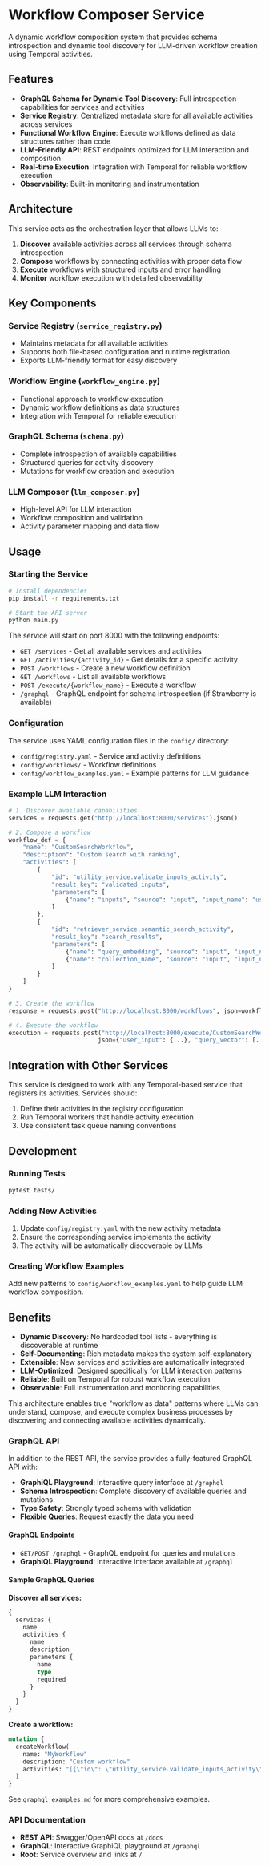 # Workflow Composer Service

A dynamic workflow composition system that provides schema introspection and dynamic tool discovery for LLM-driven workflow creation using Temporal activities.

## Features

- **GraphQL Schema for Dynamic Tool Discovery**: Full introspection capabilities for services and activities
- **Service Registry**: Centralized metadata store for all available activities across services
- **Functional Workflow Engine**: Execute workflows defined as data structures rather than code
- **LLM-Friendly API**: REST endpoints optimized for LLM interaction and composition
- **Real-time Execution**: Integration with Temporal for reliable workflow execution
- **Observability**: Built-in monitoring and instrumentation

## Architecture

This service acts as the orchestration layer that allows LLMs to:

1. **Discover** available activities across all services through schema introspection
2. **Compose** workflows by connecting activities with proper data flow
3. **Execute** workflows with structured inputs and error handling
4. **Monitor** workflow execution with detailed observability

## Key Components

### Service Registry (`service_registry.py`)
- Maintains metadata for all available activities
- Supports both file-based configuration and runtime registration
- Exports LLM-friendly format for easy discovery

### Workflow Engine (`workflow_engine.py`)
- Functional approach to workflow execution
- Dynamic workflow definitions as data structures
- Integration with Temporal for reliable execution

### GraphQL Schema (`schema.py`)
- Complete introspection of available capabilities
- Structured queries for activity discovery
- Mutations for workflow creation and execution

### LLM Composer (`llm_composer.py`)
- High-level API for LLM interaction
- Workflow composition and validation
- Activity parameter mapping and data flow

## Usage

### Starting the Service

```bash
# Install dependencies
pip install -r requirements.txt

# Start the API server
python main.py
```

The service will start on port 8000 with the following endpoints:

- `GET /services` - Get all available services and activities
- `GET /activities/{activity_id}` - Get details for a specific activity
- `POST /workflows` - Create a new workflow definition
- `GET /workflows` - List all available workflows
- `POST /execute/{workflow_name}` - Execute a workflow
- `/graphql` - GraphQL endpoint for schema introspection (if Strawberry is available)

### Configuration

The service uses YAML configuration files in the `config/` directory:

- `config/registry.yaml` - Service and activity definitions
- `config/workflows/` - Workflow definitions
- `config/workflow_examples.yaml` - Example patterns for LLM guidance

### Example LLM Interaction

```python
# 1. Discover available capabilities
services = requests.get("http://localhost:8000/services").json()

# 2. Compose a workflow
workflow_def = {
    "name": "CustomSearchWorkflow",
    "description": "Custom search with ranking",
    "activities": [
        {
            "id": "utility_service.validate_inputs_activity",
            "result_key": "validated_inputs",
            "parameters": [
                {"name": "inputs", "source": "input", "input_name": "user_input"}
            ]
        },
        {
            "id": "retriever_service.semantic_search_activity", 
            "result_key": "search_results",
            "parameters": [
                {"name": "query_embedding", "source": "input", "input_name": "query_vector"},
                {"name": "collection_name", "source": "input", "input_name": "collection"}
            ]
        }
    ]
}

# 3. Create the workflow
response = requests.post("http://localhost:8000/workflows", json=workflow_def)

# 4. Execute the workflow
execution = requests.post("http://localhost:8000/execute/CustomSearchWorkflow", 
                         json={"user_input": {...}, "query_vector": [...], "collection": "docs"})
```

## Integration with Other Services

This service is designed to work with any Temporal-based service that registers its activities. Services should:

1. Define their activities in the registry configuration
2. Run Temporal workers that handle activity execution
3. Use consistent task queue naming conventions

## Development

### Running Tests

```bash
pytest tests/
```

### Adding New Activities

1. Update `config/registry.yaml` with the new activity metadata
2. Ensure the corresponding service implements the activity
3. The activity will be automatically discoverable by LLMs

### Creating Workflow Examples

Add new patterns to `config/workflow_examples.yaml` to help guide LLM workflow composition.

## Benefits

- **Dynamic Discovery**: No hardcoded tool lists - everything is discoverable at runtime
- **Self-Documenting**: Rich metadata makes the system self-explanatory
- **Extensible**: New services and activities are automatically integrated
- **LLM-Optimized**: Designed specifically for LLM interaction patterns
- **Reliable**: Built on Temporal for robust workflow execution
- **Observable**: Full instrumentation and monitoring capabilities

This architecture enables true "workflow as data" patterns where LLMs can understand, compose, and execute complex business processes by discovering and connecting available activities dynamically.

### GraphQL API

In addition to the REST API, the service provides a fully-featured GraphQL API with:

- **GraphiQL Playground**: Interactive query interface at `/graphql`
- **Schema Introspection**: Complete discovery of available queries and mutations
- **Type Safety**: Strongly typed schema with validation
- **Flexible Queries**: Request exactly the data you need

#### GraphQL Endpoints

- `GET/POST /graphql` - GraphQL endpoint for queries and mutations
- **GraphiQL Playground**: Interactive interface available at `/graphql`

#### Sample GraphQL Queries

**Discover all services:**
```graphql
{
  services {
    name
    activities {
      name
      description
      parameters {
        name
        type
        required
      }
    }
  }
}
```

**Create a workflow:**
```graphql
mutation {
  createWorkflow(
    name: "MyWorkflow"
    description: "Custom workflow"
    activities: "[{\"id\": \"utility_service.validate_inputs_activity\", \"parameters\": []}]"
  )
}
```

See `graphql_examples.md` for more comprehensive examples.

### API Documentation

- **REST API**: Swagger/OpenAPI docs at `/docs`
- **GraphQL**: Interactive GraphiQL playground at `/graphql`
- **Root**: Service overview and links at `/`
